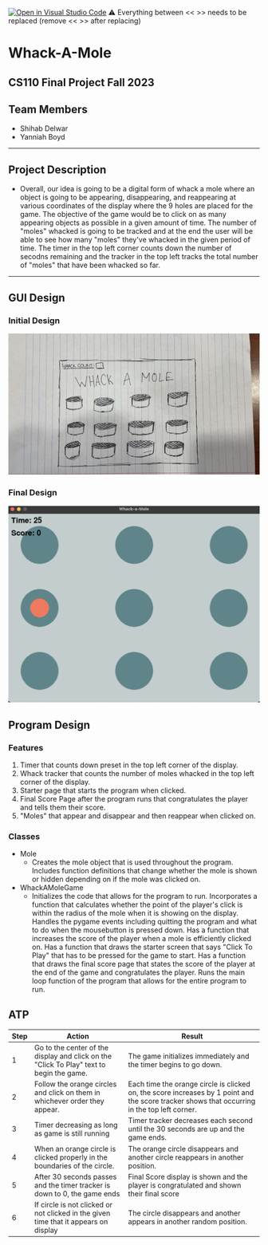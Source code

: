 [![Open in Visual Studio Code](https://classroom.github.com/assets/open-in-vscode-718a45dd9cf7e7f842a935f5ebbe5719a5e09af4491e668f4dbf3b35d5cca122.svg)](https://classroom.github.com/online_ide?assignment_repo_id=12763064&assignment_repo_type=AssignmentRepo)
:warning: Everything between << >> needs to be replaced (remove << >> after replacing)

# Whack-A-Mole
## CS110 Final Project Fall 2023 

## Team Members

- Shihab Delwar
- Yanniah Boyd
***

## Project Description

- Overall, our idea is going to be a digital form of whack a mole where an object is going to be appearing, disappearing, and reappearing at various coordinates of the display where the 9 holes are placed for the game. The objective of the game would be to click on as many appearing objects as possible in a given amount of time. The number of "moles" whacked is going to be tracked and at the end the user will be able to see how many "moles" they've whacked in the given period of time. The timer in the top left corner counts down the number of secodns remaining and the tracker in the top left tracks the total number of "moles" that have been whacked so far. 

***    

## GUI Design

### Initial Design

![initial gui](assets/gui.jpg)

### Final Design

![final gui](assets/finalgui.png)

## Program Design

### Features

1. Timer that counts down preset in the top left corner of the display.
2. Whack tracker that counts the number of moles whacked in the top left corner of the display.
3. Starter page that starts the program when clicked.
4. Final Score Page after the program runs that congratulates the player and tells them their score.
5. "Moles" that appear and disappear and then reappear when clicked on.

### Classes

- Mole
    - Creates the mole object that is used throughout the program. Includes function definitions that change whether the mole is shown or hidden depending on if the mole was clicked on.
- WhackAMoleGame
    - Initializes the code that allows for the program to run. Incorporates a function that calculates whether the point of the player's click is within the radius of the mole when it is showing on the display. Handles the pygame events including quitting the program and what to do when the mousebutton is pressed down. Has a function that increases the score of the player when a mole is efficiently clicked on. Has a function that draws the starter screen that says "Click To Play" that has to be pressed for the game to start. Has a function that draws the final score page that states the score of the player at the end of the game and congratulates the player. Runs the main loop function of the program that allows for the entire program to run. 

## ATP
| Step    | Action | Result | 
| -------- | ------- | -------|
| 1 | Go to the center of the display and click on the "Click To Play" text to begin the game. | The game initializes immediately and the timer begins to go down.|
| 2 | Follow the orange circles and click on them in whichever order they appear. | Each time the orange circle is clicked on, the score increases by 1 point and the score tracker shows that occurring in the top left corner. | 
| 3 | Timer decreasing as long as game is still running| Timer tracker decreases each second until the 30 seconds are up and the game ends. | 
| 4 |When an orange circle is clicked properly in the boundaries of the circle. | The orange circle disappears and another circle reappears in another position.|
| 5 |After 30 seconds passes and the timer tracker is down to 0, the game ends| Final Score display is shown and the player is congratulated and shown their final score| 
| 6 | If circle is not clicked or not clicked in the given time that it appears on display| The circle disappears and another appears in another random position. |
